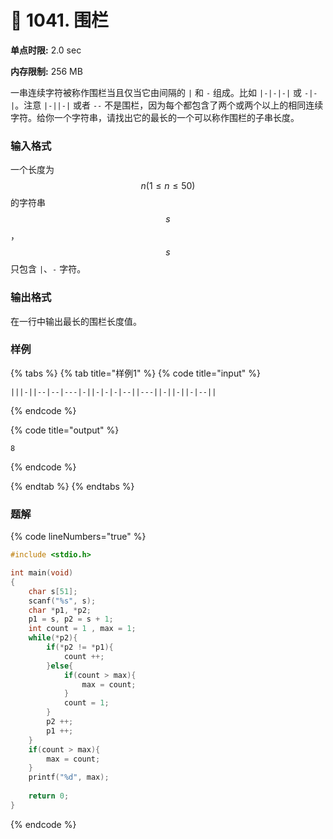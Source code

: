 # 💚 1041. 围栏

**单点时限:** 2.0 sec

**内存限制:** 256 MB

一串连续字符被称作围栏当且仅当它由间隔的 `|` 和 `-` 组成。比如 `|-|-|-|` 或 `-|-|`。注意 `|-||-|` 或者 `--` 不是围栏，因为每个都包含了两个或两个以上的相同连续字符。给你一个字符串，请找出它的最长的一个可以称作围栏的子串长度。

### 输入格式

一个长度为$$n(1≤n≤50)$$ 的字符串 $$s$$，$$s$$ 只包含 `|`、`-` 字符。

### 输出格式

在一行中输出最长的围栏长度值。

### 样例

{% tabs %}
{% tab title="样例1" %}
{% code title="input" %}
```
|||-||--|--|---|-||-|-|-|--||---||-||-||-|--||
```
{% endcode %}

{% code title="output" %}
```
8
```
{% endcode %}


{% endtab %}
{% endtabs %}

### 题解

{% code lineNumbers="true" %}
```c
#include <stdio.h>

int main(void)
{
	char s[51];
	scanf("%s", s);
	char *p1, *p2;
	p1 = s, p2 = s + 1;
	int count = 1 , max = 1;
	while(*p2){
		if(*p2 != *p1){
			count ++;
		}else{
			if(count > max){
				max = count;
			}
			count = 1;
		}
		p2 ++;
		p1 ++;
	}
	if(count > max){
		max = count;
	}
	printf("%d", max);
	
	return 0;
}
```
{% endcode %}
